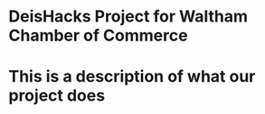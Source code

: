 # DeisHacks Project for Waltham Chamber of Commerce

# This is a description of what our project does
